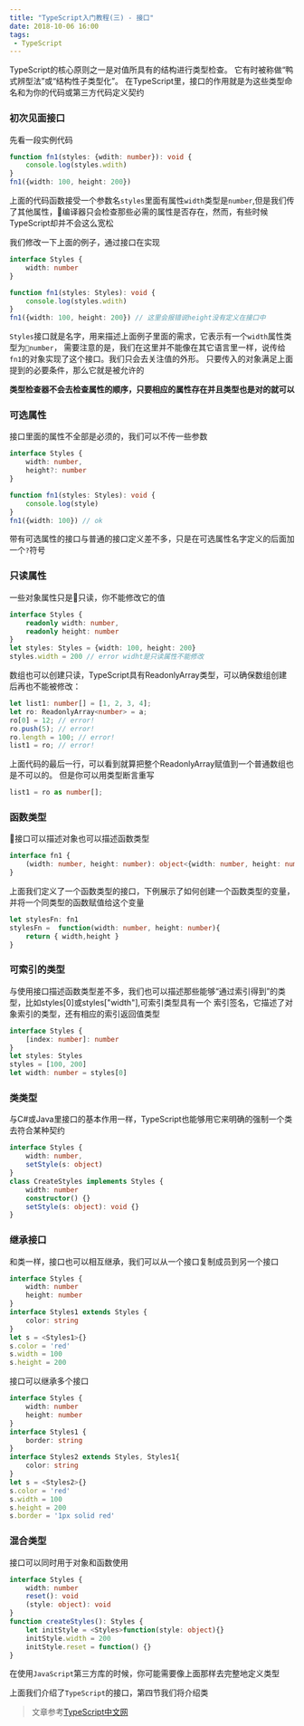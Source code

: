 ```yaml
---
title: "TypeScript入门教程(三) - 接口"
date: 2018-10-06 16:00
tags:
 - TypeScript
---
```

TypeScript的核心原则之一是对值所具有的结构进行类型检查。 它有时被称做“鸭式辨型法”或“结构性子类型化”。 在TypeScript里，接口的作用就是为这些类型命名和为你的代码或第三方代码定义契约
<!--more-->

### 初次见面接口
先看一段实例代码

```typescript
function fn1(styles: {wdith: number}): void {
    console.log(styles.wdith)
}
fn1({width: 100, height: 200})
```
上面的代码函数接受一个参数名`styles`里面有属性`width`类型是`number`,但是我们传了其他属性，编译器只会检查那些必需的属性是否存在，然而，有些时候TypeScript却并不会这么宽松

我们修改一下上面的例子，通过接口在实现

```typescript
interface Styles {
    width: number
}

function fn1(styles: Styles): void {
    console.log(styles.wdith)
}
fn1({width: 100, height: 200}) // 这里会报错说height没有定义在接口中
```
`Styles`接口就是名字，用来描述上面例子里面的需求，它表示有一个`width`属性类型为`number`， 需要注意的是，我们在这里并不能像在其它语言里一样，说传给`fn1`的对象实现了这个接口。我们只会去关注值的外形。 只要传入的对象满足上面提到的必要条件，那么它就是被允许的

**类型检查器不会去检查属性的顺序，只要相应的属性存在并且类型也是对的就可以**

### 可选属性
接口里面的属性不全部是必须的，我们可以不传一些参数

```typescript
interface Styles {
    width: number,
    height?: number
}

function fn1(styles: Styles): void {
    console.log(style)
}
fn1({width: 100}) // ok
```
带有可选属性的接口与普通的接口定义差不多，只是在可选属性名字定义的后面加一个`?`符号

### 只读属性
一些对象属性只是只读，你不能修改它的值

```typescript
interface Styles {
    readonly width: number,
    readonly height: number
}
let styles: Styles = {width: 100, height: 200}
styles.width = 200 // error widht是只读属性不能修改
```

数组也可以创建只读，TypeScript具有ReadonlyArray<T>类型，可以确保数组创建后再也不能被修改：

```typescript
let list1: number[] = [1, 2, 3, 4];
let ro: ReadonlyArray<number> = a;
ro[0] = 12; // error!
ro.push(5); // error!
ro.length = 100; // error!
list1 = ro; // error!
```
上面代码的最后一行，可以看到就算把整个ReadonlyArray赋值到一个普通数组也是不可以的。 但是你可以用类型断言重写

```typescript
list1 = ro as number[];
```

### 函数类型
接口可以描述对象也可以描述函数类型

```typescript
interface fn1 {
    (width: number, height: number): object<{width: number, height: number}>
}
```
上面我们定义了一个函数类型的接口，下例展示了如何创建一个函数类型的变量，并将一个同类型的函数赋值给这个变量

```typescript
let stylesFn: fn1
stylesFn =  function(width: number, height: number){
    return { width,height }
}
```

### 可索引的类型
与使用接口描述函数类型差不多，我们也可以描述那些能够“通过索引得到”的类型，比如styles[0]或styles["width"],可索引类型具有一个 索引签名，它描述了对象索引的类型，还有相应的索引返回值类型

```typescript
interface Styles {
    [index: number]: number
}
let styles: Styles
styles = [100, 200]
let width: number = styles[0]
```

### 类类型
与C#或Java里接口的基本作用一样，TypeScript也能够用它来明确的强制一个类去符合某种契约

```typescript
interface Styles {
    width: number,
    setStyle(s: object)
}
class CreateStyles implements Styles {
    width: number
    constructor() {}
    setStyle(s: object): void {}
}
```

### 继承接口
和类一样，接口也可以相互继承，我们可以从一个接口复制成员到另一个接口

```typescript
interface Styles {
    width: number
    height: number
}
interface Styles1 extends Styles {
    color: string
}
let s = <Styles1>{}
s.color = 'red'
s.width = 100
s.height = 200
```

接口可以继承多个接口

```typescript
interface Styles {
    width: number
    height: number
}
interface Styles1 {
    border: string
}
interface Styles2 extends Styles, Styles1{
    color: string
}
let s = <Styles2>{}
s.color = 'red'
s.width = 100
s.height = 200
s.border = '1px solid red'
```

### 混合类型
接口可以同时用于对象和函数使用

```typescript
interface Styles {
    width: number
    reset(): void
    (style: object): void
}
function createStyles(): Styles {
    let initStyle = <Styles>function(style: object){}
    initStyle.width = 200
    initStyle.reset = function() {}
}
```
在使用`JavaScript`第三方库的时候，你可能需要像上面那样去完整地定义类型


上面我们介绍了`TypeScript`的接口，第四节我们将介绍类

> 文章参考[TypeScript中文网](https://www.tslang.cn/docs/handbook/interfaces.html)